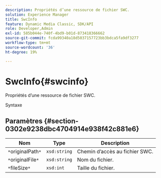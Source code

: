 ```yaml
---
description: Propriétés d’une ressource de fichier SWC.
solution: Experience Manager
title: SwcInfo
feature: Dynamic Media Classic, SDK/API
role: Developer,Admin
exl-id: 585b044e-740f-4bd9-b01d-873418366662
source-git-commit: fcda99340a18d5037157723bb3bdca5fa9df3277
workflow-type: tm+mt
source-wordcount: '36'
ht-degree: 19%

---
```


# SwcInfo{#swcinfo}

Propriétés d’une ressource de fichier SWC.

Syntaxe

## Paramètres {#section-0302e9238dbc4704914e938f42c881e6}

| Nom | Type | Description |
|---|---|---|
| `*`originalPath`*` | `xsd:string` | Chemin d’accès au fichier SWC. |
| `*`originalFile`*` | `xsd:string` | Nom du fichier. |
| `*`fileSize`*` | `xsd:int` | Taille du fichier. |
